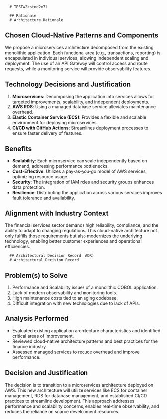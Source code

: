 
      # TESTw2kstnd2x7l

      ## Rationale
      # Architecture Rationale

## Chosen Cloud-Native Patterns and Components
We propose a microservices architecture decomposed from the existing monolithic application. Each functional area (e.g., transactions, reporting) is encapsulated in individual services, allowing independent scaling and deployment. The use of an API Gateway will control access and route requests, while a monitoring service will provide observability features.

## Technology Decisions and Justification
1. **Microservices**: Decomposing the application into services allows for targeted improvements, scalability, and independent deployments.
2. **AWS RDS**: Using a managed database service alleviates maintenance overhead.
3. **Elastic Container Service (ECS)**: Provides a flexible and scalable environment for deploying microservices.
4. **CI/CD with GitHub Actions**: Streamlines deployment processes to ensure faster delivery of features.

## Benefits
- **Scalability**: Each microservice can scale independently based on demand, addressing performance bottlenecks.
- **Cost-Effective**: Utilizes a pay-as-you-go model of AWS services, optimizing resource usage.
- **Security**: The integration of IAM roles and security groups enhances data protection.
- **Resilience**: Distributing the application across various services improves fault tolerance and availability.

## Alignment with Industry Context
The financial services sector demands high reliability, compliance, and the ability to adapt to changing regulations. This cloud-native architecture not only fulfills those requirements but also modernizes the underlying technology, enabling better customer experiences and operational efficiencies.

      ## Architectural Decision Record (ADR)
      # Architectural Decision Record

## Problem(s) to Solve
1. Performance and Scalability issues of a monolithic COBOL application.
2. Lack of modern observability and monitoring tools.
3. High maintenance costs tied to an aging codebase.
4. Difficult integration with new technologies due to lack of APIs.

## Analysis Performed
- Evaluated existing application architecture characteristics and identified critical areas of improvement.
- Reviewed cloud-native architecture patterns and best practices for the finance industry.
- Assessed managed services to reduce overhead and improve performance.

## Decision and Justification
The decision is to transition to a microservices architecture deployed on AWS. This new architecture will utilize services like ECS for container management, RDS for database management, and established CI/CD practices to streamline development. This approach addresses performance and scalability concerns, enables real-time observability, and reduces the reliance on scarce development resources.
    